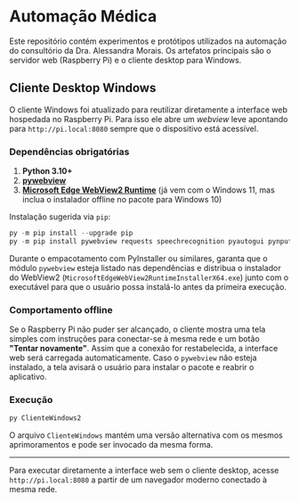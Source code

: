 # Automação Médica

Este repositório contém experimentos e protótipos utilizados na automação do consultório da Dra. Alessandra Morais. Os artefatos principais são o servidor web (Raspberry Pi) e o cliente desktop para Windows.

## Cliente Desktop Windows

O cliente Windows foi atualizado para reutilizar diretamente a interface web hospedada no Raspberry Pi. Para isso ele abre um _webview_ leve apontando para `http://pi.local:8080` sempre que o dispositivo está acessível.

### Dependências obrigatórias

1. **Python 3.10+**
2. **[pywebview](https://pywebview.flowrl.com/)**
3. **[Microsoft Edge WebView2 Runtime](https://developer.microsoft.com/en-us/microsoft-edge/webview2/)** (já vem com o Windows 11, mas inclua o instalador offline no pacote para Windows 10)

Instalação sugerida via `pip`:

```powershell
py -m pip install --upgrade pip
py -m pip install pywebview requests speechrecognition pyautogui pynput
```

Durante o empacotamento com PyInstaller ou similares, garanta que o módulo `pywebview` esteja listado nas dependências e distribua o instalador do WebView2 (`MicrosoftEdgeWebView2RuntimeInstallerX64.exe`) junto com o executável para que o usuário possa instalá-lo antes da primeira execução.

### Comportamento offline

Se o Raspberry Pi não puder ser alcançado, o cliente mostra uma tela simples com instruções para conectar-se à mesma rede e um botão **"Tentar novamente"**. Assim que a conexão for restabelecida, a interface web será carregada automaticamente. Caso o `pywebview` não esteja instalado, a tela avisará o usuário para instalar o pacote e reabrir o aplicativo.

### Execução

```powershell
py ClienteWindows2
```

O arquivo `ClienteWindows` mantém uma versão alternativa com os mesmos aprimoramentos e pode ser invocado da mesma forma.

---

Para executar diretamente a interface web sem o cliente desktop, acesse `http://pi.local:8080` a partir de um navegador moderno conectado à mesma rede.

